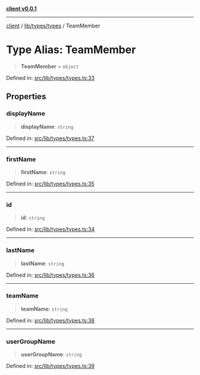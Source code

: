 [**client v0.0.1**](../../../../README.md)

***

[client](../../../../README.md) / [lib/types/types](../README.md) / TeamMember

# Type Alias: TeamMember

> **TeamMember** = `object`

Defined in: [src/lib/types/types.ts:33](https://github.com/petelc/WMS/blob/0ba5e61a5ede3de744df1a5839724fa19a2a534f/client/src/lib/types/types.ts#L33)

## Properties

### displayName

> **displayName**: `string`

Defined in: [src/lib/types/types.ts:37](https://github.com/petelc/WMS/blob/0ba5e61a5ede3de744df1a5839724fa19a2a534f/client/src/lib/types/types.ts#L37)

***

### firstName

> **firstName**: `string`

Defined in: [src/lib/types/types.ts:35](https://github.com/petelc/WMS/blob/0ba5e61a5ede3de744df1a5839724fa19a2a534f/client/src/lib/types/types.ts#L35)

***

### id

> **id**: `string`

Defined in: [src/lib/types/types.ts:34](https://github.com/petelc/WMS/blob/0ba5e61a5ede3de744df1a5839724fa19a2a534f/client/src/lib/types/types.ts#L34)

***

### lastName

> **lastName**: `string`

Defined in: [src/lib/types/types.ts:36](https://github.com/petelc/WMS/blob/0ba5e61a5ede3de744df1a5839724fa19a2a534f/client/src/lib/types/types.ts#L36)

***

### teamName

> **teamName**: `string`

Defined in: [src/lib/types/types.ts:38](https://github.com/petelc/WMS/blob/0ba5e61a5ede3de744df1a5839724fa19a2a534f/client/src/lib/types/types.ts#L38)

***

### userGroupName

> **userGroupName**: `string`

Defined in: [src/lib/types/types.ts:39](https://github.com/petelc/WMS/blob/0ba5e61a5ede3de744df1a5839724fa19a2a534f/client/src/lib/types/types.ts#L39)
